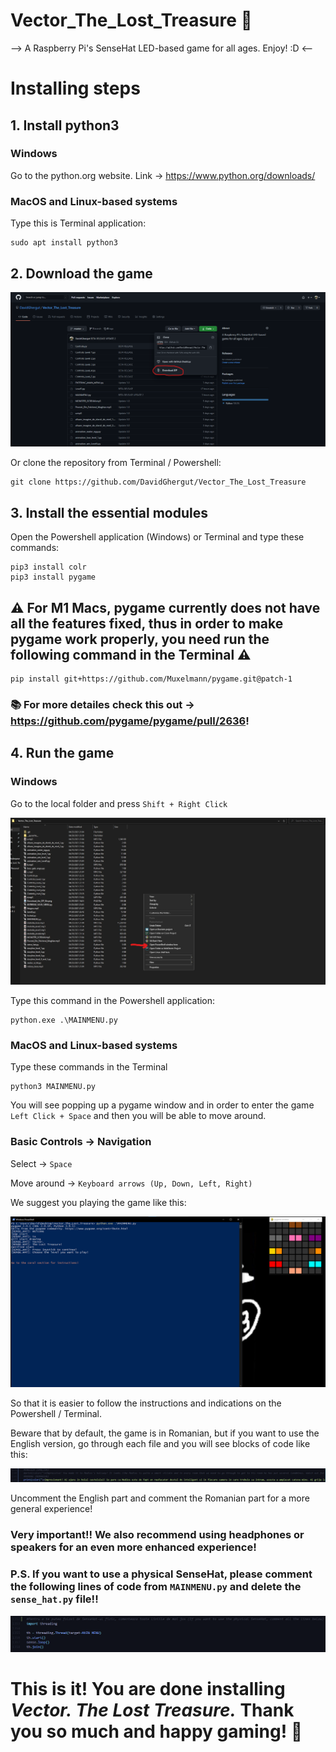 # Vector_The_Lost_Treasure 👾

--> A Raspberry Pi's SenseHat LED-based game for all ages. Enjoy! :D <--

# Installing steps

## 1. Install python3

### Windows

Go to the python.org website. Link -> https://www.python.org/downloads/

### MacOS and Linux-based systems

Type this is Terminal application:
```
sudo apt install python3
``` 

## 2. Download the game

![Suggesting image](https://github.com/DavidGhergut/Vector_The_Lost_Treasure/blob/master/Download_the_ZIP_file.png)

Or clone the repository from Terminal / Powershell:

```
git clone https://github.com/DavidGhergut/Vector_The_Lost_Treasure
```

## 3. Install the essential modules

Open the Powershell application (Windows) or Terminal and type these commands:

```
pip3 install colr
pip3 install pygame
```
## ⚠️ For M1 Macs, pygame currently does not have all the features fixed, thus in order to make pygame work properly, you need run the following command in the Terminal ⚠️

```
pip install git+https://github.com/Muxelmann/pygame.git@patch-1
```
### 📚 For more detailes check this out -> https://github.com/pygame/pygame/pull/2636!

## 4. Run the game

### Windows

Go to the local folder and press ```Shift + Right Click```

![Opening local Powershell](https://github.com/DavidGhergut/Vector_The_Lost_Treasure/blob/master/Opening_Powershell.jpg)

Type this command in the Powershell application:
```
python.exe .\MAINMENU.py
```

### MacOS and Linux-based systems

Type these commands in the Terminal

```
python3 MAINMENU.py
```

You will see popping up a pygame window and in order to enter the game ```Left Click + Space``` and then you will be able to move around.

### Basic Controls -> Navigation

Select -> ```Space```

Move around -> ```Keyboard arrows (Up, Down, Left, Right)```

We suggest you playing the game like this:

![Playing suggestion](https://github.com/DavidGhergut/Vector_The_Lost_Treasure/blob/master/Playing_suggestion.png)

So that it is easier to follow the instructions and indications on the Powershell / Terminal.

Beware that by default, the game is in Romanian, but if you want to use the English version, go through each file and you will see blocks of code like this:

![Romanian to English conversion](https://github.com/DavidGhergut/Vector_The_Lost_Treasure/blob/master/Romanian_To_English_Conversion.png)

Uncomment the English part and comment the Romanian part for a more general experience!

### Very important!! We also recommend using headphones or speakers for an even more enhanced experience!

### P.S. If you want to use a physical SenseHat, please comment the following lines of code from ```MAINMENU.py``` and delete the ```sense_hat.py``` file!!

![Commenting lines for playing on the physical SenseHat](https://github.com/DavidGhergut/Vector_The_Lost_Treasure/blob/master/For_physical_SenseHat.png)

# This is it! You are done installing *Vector. The Lost Treasure.* Thank you so much and happy gaming! 💪
